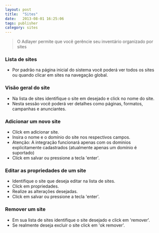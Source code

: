 ```yaml
---
layout: post
title:  "Sites"
date:   2013-08-01 16:25:06
tags: publisher
category: sites
---
```


> O Adlayer permite que você gerêncie seu inventário organizado por sites

### Lista de sites
* Por padrão na página inicial do sistema você poderá ver todos os sites ou quando clicar em sites na navegação global.

### Visão geral do site
* Na lista de sites identifique o site em desejado e click no nome do site.
* Nesta sessão você poderá ver detalhes como páginas, formatos, campanhas e anunciantes.

### Adicionar um novo site
* Click em adicionar site.
* Insira o nome e o domínio do site nos respectivos campos.
* Atenção: A integração funcionará apenas com os dominios explicitamente cadastrados (atualmente apenas um domínio é suportado)
* Click em salvar ou pressione a tecla 'enter'.

### Editar as propriedades de um site
* Identifique o site que deseja editar na lista de sites.
* Click em propriedades.
* Realize as alterações desejadas.
* Click em salvar ou pressione a tecla 'enter'.

### Remover um site
* Em sua lista de sites identifique o site desejado e click em 'remover'.  
* Se realmente deseja excluir o site click em 'ok remover'.